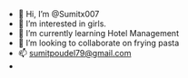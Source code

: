 - 👋 Hi, I’m @Sumitx007
- 👀 I’m interested in girls.
- 🌱 I’m currently learning Hotel Management 
- 💞️ I’m looking to collaborate on frying pasta
- 📫 sumitpoudel79@gmail.com
- 


